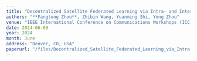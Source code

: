```yaml
---
title: "Decentralized Satellite Federated Learning via Intra- and Inter-Orbit Communications"
authors: "**Fangtong Zhou**, Zhibin Wang, Yuanming Shi, Yong Zhou"
venue: "IEEE International Conference on Communications Workshops (ICC Workshops)"
date: 2024-06-09
year: 2024
month: June
address: "Denver, CO, USA"
paperurl: "/files/Decentralized_Satellite_Federated_Learning_via_Intra-_and_Inter-Orbit_Communications.pdf"
---
```

